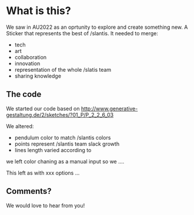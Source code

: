# What is this? 
We saw in AU2022 as an oprtunity to explore and create something new. 
A Sticker that represents the best of /slantis. It needed to merge:
 - tech
 - art
 - collaboration
 - innovation
 - representation of the whole /slatis team 
 - sharing knowledge

## The code

We started our code based on http://www.generative-gestaltung.de/2/sketches/?01_P/P_2_2_6_03

We altered:
- pendulum color to match /slantis colors
- points represent /slantis team slack growth
- lines length varied according to

we left color chaning as a manual input so we ....

This left as with xxx options ... 

## Comments? 
We would love to hear from you! 

